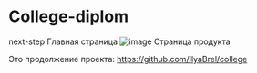 # College-diplom
next-step
Главная страница
![image](https://user-images.githubusercontent.com/101255148/216846984-a82100b7-d1e0-43cb-a973-85bdf9ee6aba.png)
Страница продукта

Это продолжение проекта: https://github.com/IlyaBrel/college
